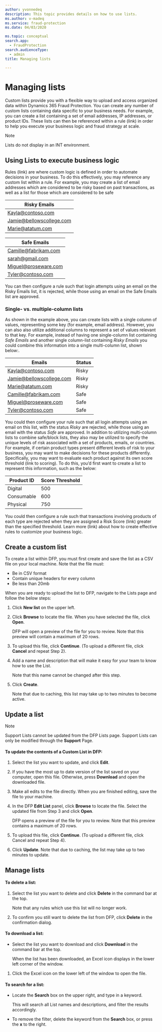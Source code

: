```yaml
---
author: yvonnedeq
description: This topic provides details on how to use lists.
ms.author: v-madeq
ms.service: fraud-protection
ms.date: 04/03/2020

ms.topic: conceptual
search.app: 
  - FraudProtection
search.audienceType:
  - admin
title: Managing lists

---
```

# Managing lists

Custom lists provide you with a flexible way to upload and access organized data within Dynamics 365 Fraud Protection. You can create any number of custom lists containing data specific to your business needs. For example, you can create a list containing a set of email addresses, IP addresses, or product IDs. These lists can then be referenced within a rule (link) in order to help you execute your business logic and fraud strategy at scale.

> [!NOTE]
> Lists do not display in an INT environment.

## Using Lists to execute business logic

Rules (link) are where custom logic is defined in order to automate decisions in your business. To do this effectively, you may reference any custom list within a rule.  For example, you may create a list of email addresses which are considered to be risky  based on past transactions, as well as a list for those which are considered to be safe

|Risky Emails |
|--------------|
|Kayla@contoso.com |
|Jamie@bellowscollege.com |
|Marie@atatum.com |

|Safe Emails |
|--------------|
|Camille@fabrikam.com |
|sarah@gmail.com |
|Miguel@proseware.com |
|Tyler@contoso.com |

You can then configure a rule such that login attempts using an email on the Risky Emails list, it is rejected, while those using an email on the Safe Emails list are approved. 

### Single- vs. multiple-column lists

As shown in the example above, you can create lists with a single column of values, representing some key (for example, email address). However, you can also also utilize additional columns to represent a set of values relevant to that key. For example, instead of having one single-column list containing *Safe Emails* and another single column-list containing *Risky Emails* you could combine this information into a single multi-column list, shown below:.

|Emails|Status|
|--------------|--------------|
|Kayla@contoso.com |Risky|
|Jamie@bellowscollege.com|Risky|
|Marie@atatum.com|Risky|
|Camille@fabrikam.com|Safe|
|Miguel@proseware.com |Safe |
|Tyler@contoso.com |Safe |

You could then configure your rule such that all login attempts using an email on this list, with the status *Risky* are rejected, while those using an email with the status *Safe* are approved.
In addition to utilizing multi-column lists to combine safe/block lists, they also may be utilized to specify the unique levels of risk associated with a set of products, emails, or countries. For example, if certain product types present different levels of risk to your business, you may want to make decisions for these products differently. Specifically, you may want to evaluate each product against its own score threshold (link to scoring). To do this, you’d first want to create a list to represent this information, such as the below: 

|Product ID    |Score Threshold|
|--------------|--------------|
|Digital    |500|
|Consumable    |600|
|Physical    |750|

You could then configure a rule such that transactions involving products of each type are rejected when they are assigned a Risk Score (link) greater than the specified threshold. 
Learn more (link) about how to create effective rules to customize your business logic. 

## Create a custom list

To create a list within DFP, you must first create and save the list as a CSV file on your local machine. Note that the file must:
- Be in CSV format
-	Contain unique headers for every column 
-	Be less than 20mb

When you are ready to upload the list to DFP, navigate to the Lists page and follow the below steps:
1. Click **New list** on the upper left. 
1. Click **Browse** to locate the file. When you have selected the file, click **Open**. 

    DFP will open a preview of the file for you to review. Note that this preview will contain a maximum of 20 rows. 
    
1. To upload this file, click **Continue**. (To upload a different file, click **Cancel** and repeat Step 2). 
1. Add a name and description that will make it easy for your team to know how to use the List. 

    Note that this name cannot be changed after this step. 

1. Click **Create**. 

    Note that due to caching, this list may take up to two minutes to become active. 

## Update a list

> [!NOTE]
>  Support Lists cannot be updated from the DFP Lists page. Support Lists can only be modified through the **Support** Page. 

#### To update the contents of a Custom List in DFP:
1. Select the list you want to update, and click **Edit**. 
1. If you have the most up to date version of the list saved on your computer, open this file. Otherwise, press **Download** and open the downloaded file. 
1. Make all edits to the file directly. When you are finished editing, save the file to your machine. 
1. In the DFP **Edit List** panel, click **Browse** to locate the file. Select the updated file from Step 3 and click **Open**. 
    
    DFP opens a preview of the file for you to review. Note that this preview contains a maximum of 20 rows. 

1. To upload this file, click **Continue**. (To upload a different file, click Cancel and repeat Step 4). 
1.	Click **Update**. Note that due to caching, the list may take up to two minutes to update. 


## Manage lists

#### To delete a list:

1. Select the list you want to delete and click **Delete** in the command bar at the top. 

   Note that any rules which use this list will no longer work. 
   
1. To confirm you still want to delete the list from DFP, click **Delete** in the confirmation dialog.

#### To download a list:

- Select the list you want to download and click **Download** in the command bar at the top.

    When the list has been downloaded, an Excel icon displays in the lower left corner of the window.

1. Click the Excel icon on the lower left of the window to open the file.

#### To search for a list:

- Locate the **Search** box on the upper right, and type in a keyword. 

    This will search all List names and descriptions, and filter the results accordingly. 

- To remove the filter, delete the keyword from the **Search** box, or press the **x** to the right.
